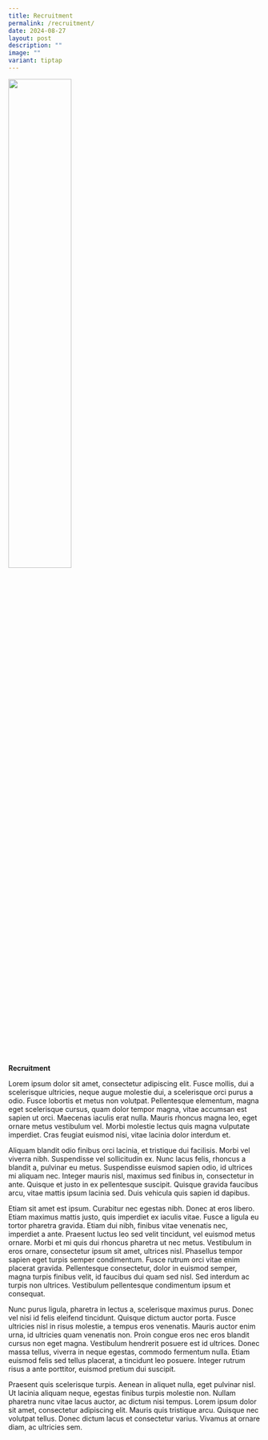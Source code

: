 ```yaml
---
title: Recruitment
permalink: /recruitment/
date: 2024-08-27
layout: post
description: ""
image: ""
variant: tiptap
---
```

<p></p>
<div class="isomer-image-wrapper">
<img style="width: 50%;" height="auto" width="100%" alt="" src="/images/Stock photos/Recruitment/DSC1758.jpg">
</div>
<p><strong>Recruitment</strong>
</p>
<p>Lorem ipsum dolor sit amet, consectetur adipiscing elit. Fusce mollis,
dui a scelerisque ultricies, neque augue molestie dui, a scelerisque orci
purus a odio. Fusce lobortis et metus non volutpat. Pellentesque elementum,
magna eget scelerisque cursus, quam dolor tempor magna, vitae accumsan
est sapien ut orci. Maecenas iaculis erat nulla. Mauris rhoncus magna leo,
eget ornare metus vestibulum vel. Morbi molestie lectus quis magna vulputate
imperdiet. Cras feugiat euismod nisi, vitae lacinia dolor interdum et.</p>
<p>Aliquam blandit odio finibus orci lacinia, et tristique dui facilisis.
Morbi vel viverra nibh. Suspendisse vel sollicitudin ex. Nunc lacus felis,
rhoncus a blandit a, pulvinar eu metus. Suspendisse euismod sapien odio,
id ultrices mi aliquam nec. Integer mauris nisl, maximus sed finibus in,
consectetur in ante. Quisque et justo in ex pellentesque suscipit. Quisque
gravida faucibus arcu, vitae mattis ipsum lacinia sed. Duis vehicula quis
sapien id dapibus.</p>
<p>Etiam sit amet est ipsum. Curabitur nec egestas nibh. Donec at eros libero.
Etiam maximus mattis justo, quis imperdiet ex iaculis vitae. Fusce a ligula
eu tortor pharetra gravida. Etiam dui nibh, finibus vitae venenatis nec,
imperdiet a ante. Praesent luctus leo sed velit tincidunt, vel euismod
metus ornare. Morbi et mi quis dui rhoncus pharetra ut nec metus. Vestibulum
in eros ornare, consectetur ipsum sit amet, ultrices nisl. Phasellus tempor
sapien eget turpis semper condimentum. Fusce rutrum orci vitae enim placerat
gravida. Pellentesque consectetur, dolor in euismod semper, magna turpis
finibus velit, id faucibus dui quam sed nisl. Sed interdum ac turpis non
ultrices. Vestibulum pellentesque condimentum ipsum et consequat.</p>
<p>Nunc purus ligula, pharetra in lectus a, scelerisque maximus purus. Donec
vel nisi id felis eleifend tincidunt. Quisque dictum auctor porta. Fusce
ultricies nisl in risus molestie, a tempus eros venenatis. Mauris auctor
enim urna, id ultricies quam venenatis non. Proin congue eros nec eros
blandit cursus non eget magna. Vestibulum hendrerit posuere est id ultrices.
Donec massa tellus, viverra in neque egestas, commodo fermentum nulla.
Etiam euismod felis sed tellus placerat, a tincidunt leo posuere. Integer
rutrum risus a ante porttitor, euismod pretium dui suscipit.</p>
<p>Praesent quis scelerisque turpis. Aenean in aliquet nulla, eget pulvinar
nisl. Ut lacinia aliquam neque, egestas finibus turpis molestie non. Nullam
pharetra nunc vitae lacus auctor, ac dictum nisi tempus. Lorem ipsum dolor
sit amet, consectetur adipiscing elit. Mauris quis tristique arcu. Quisque
nec volutpat tellus. Donec dictum lacus et consectetur varius. Vivamus
at ornare diam, ac ultricies sem.</p>
